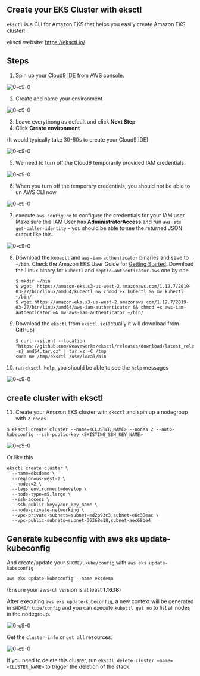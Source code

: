 





## Create your EKS Cluster with eksctl



`eksctl` is a CLI for Amazon EKS that helps you easily create Amazon EKS cluster!

eksctl website:  https://eksctl.io/



## Steps

1. Spin up your [Cloud9 IDE](https://us-west-2.console.aws.amazon.com/cloud9/home?region=us-west-2) from AWS console.

![0-c9-0](../images/00-c9-01.png)



2. Create and name your environment

![0-c9-0](../images/00-c9-02.png)

3. Leave everythong as default and click **Next Step**
4. Click **Create environment**

(It would typically take 30-60s to create your Cloud9 IDE)

![0-c9-0](../images/00-c9-03.png)

5. We need to turn off the Cloud9 temporarily provided IAM credentials. 

![0-c9-0](../images/00-c9-04.png)



6. When you turn off the temporary credentials, you should not be able to un AWS CLI now.

![0-c9-0](../images/00-c9-05.png)



7. execute `aws configure` to configure the credentials for your IAM user. Make sure this IAM User has **AdministratorAccess** and run `aws sts get-caller-identity` - you should be able to see the returned JSON output like this.

![0-c9-0](../images/00-c9-06.png)





8. Download the `kubectl` and `aws-iam-authenticator` binaries and save to `~/bin`. Check the Amazon EKS User Guide for [Getting Started](https://docs.aws.amazon.com/eks/latest/userguide/getting-started.html). Download the Linux binary for `kubectl` and `heptio-authenticator-aws` one by one.

   ```
   $ mkdir ~/bin
   $ wget  https://amazon-eks.s3-us-west-2.amazonaws.com/1.12.7/2019-03-27/bin/linux/amd64/kubectl && chmod +x kubectl && mv kubectl ~/bin/
   $ wget https://amazon-eks.s3-us-west-2.amazonaws.com/1.12.7/2019-03-27/bin/linux/amd64/aws-iam-authenticator && chmod +x aws-iam-authenticator && mv aws-iam-authenticator ~/bin/
   ```

9. Download the `eksctl` from `eksctl.io`(actually it will download from GitHub)

   ```
   $ curl --silent --location "https://github.com/weaveworks/eksctl/releases/download/latest_release/eksctl_$(uname -s)_amd64.tar.gz" | tar xz -C /tmp
   sudo mv /tmp/eksctl /usr/local/bin
   ```

10. run `eksctl help`, you should be able to see the `help` messages

![0-c9-0](../images/00-c9-07.png)


## create cluster with eksctl


11. Create your Amazon EKS cluster witn `eksctl` and spin up a nodegroup with `2 nodes`

```
$ eksctl create cluster --name=<CLUSTER_NAME> --nodes 2 --auto-kubeconfig --ssh-public-key <EXISTING_SSH_KEY_NAME>
```

![0-c9-0](../images/00-c9-08.png)

Or like this
```
eksctl create cluster \
  --name=eksdemo \
  --region=us-west-2 \
  --nodes=2 \
  --tags environment=develop \
  --node-type=m5.large \
  --ssh-access \
  --ssh-public-key=your_key_name \
  --node-private-networking \
  --vpc-private-subnets=subnet-ed2b93c3,subnet-e6c38eac \
  --vpc-public-subnets=subnet-36368e18,subnet-aec68be4
  ```

## Generate kubeconfig with aws eks update-kubeconfig


And create/update your `$HOME/.kube/config` with `aws eks update-kubeconfig`

```
aws eks update-kubeconfig --name eksdemo
```

(Ensure your aws-cli version is at least **1.16.18**)

After executing `aws eks update-kubeconfig`, a new context will be generated in `$HOME/.kube/config` and you can execute `kubectl get no` to list all nodes in the nodegroup.


![0-c9-0](../images/00-c9-09.png)



Get the `cluster-info` or `get all` resources.

![0-c9-0](../images/00-c9-11.png)


If you need to delete this clusrer, run `eksctl delete cluster —name=<CLUSTER_NAME>` to trigger the deletion of the stack.

